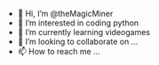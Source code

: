 - 👋 Hi, I’m @theMagicMiner
- 👀 I’m interested in coding python
- 🌱 I’m currently learning videogames
- 💞️ I’m looking to collaborate on ...
- 📫 How to reach me ...

<!---
theMagicMiner/theMagicMiner is a ✨ special ✨ repository because its `README.md` (this file) appears on your GitHub profile.
You can click the Preview link to take a look at your changes.
--->
